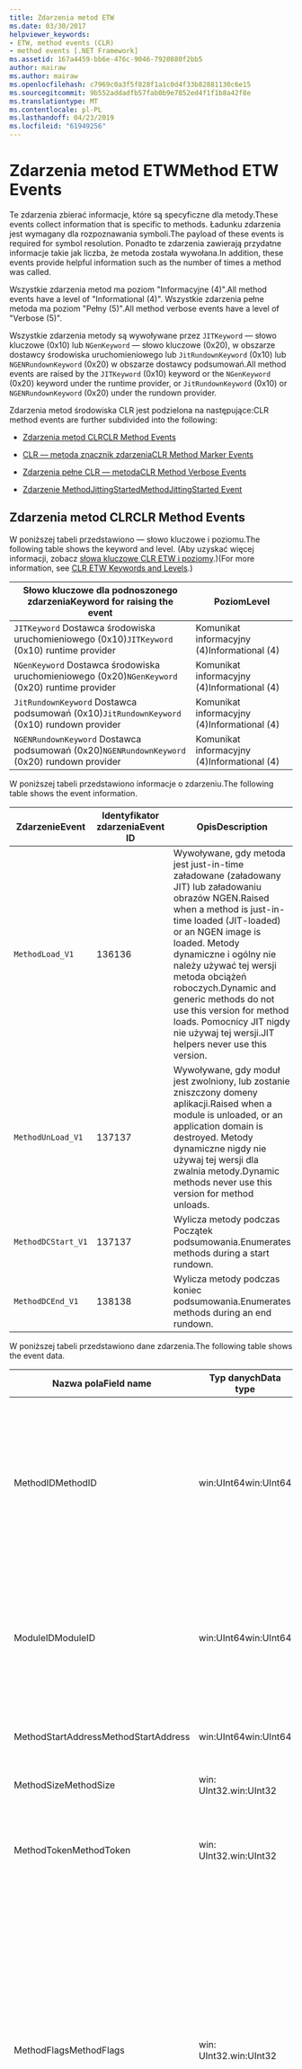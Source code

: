 ```yaml
---
title: Zdarzenia metod ETW
ms.date: 03/30/2017
helpviewer_keywords:
- ETW, method events (CLR)
- method events [.NET Framework]
ms.assetid: 167a4459-bb6e-476c-9046-7920880f2bb5
author: mairaw
ms.author: mairaw
ms.openlocfilehash: c7969c0a3f5f828f1a1c0d4f33b82881130c6e15
ms.sourcegitcommit: 9b552addadfb57fab0b9e7852ed4f1f1b8a42f8e
ms.translationtype: MT
ms.contentlocale: pl-PL
ms.lasthandoff: 04/23/2019
ms.locfileid: "61949256"
---
```

# <a name="method-etw-events"></a><span data-ttu-id="4a45f-102">Zdarzenia metod ETW</span><span class="sxs-lookup"><span data-stu-id="4a45f-102">Method ETW Events</span></span>

<a name="top"></a> <span data-ttu-id="4a45f-103">Te zdarzenia zbierać informacje, które są specyficzne dla metody.</span><span class="sxs-lookup"><span data-stu-id="4a45f-103">These events collect information that is specific to methods.</span></span> <span data-ttu-id="4a45f-104">Ładunku zdarzenia jest wymagany dla rozpoznawania symboli.</span><span class="sxs-lookup"><span data-stu-id="4a45f-104">The payload of these events is required for symbol resolution.</span></span> <span data-ttu-id="4a45f-105">Ponadto te zdarzenia zawierają przydatne informacje takie jak liczba, że metoda została wywołana.</span><span class="sxs-lookup"><span data-stu-id="4a45f-105">In addition, these events provide helpful information such as the number of times a method was called.</span></span>

<span data-ttu-id="4a45f-106">Wszystkie zdarzenia metod ma poziom "Informacyjne (4)".</span><span class="sxs-lookup"><span data-stu-id="4a45f-106">All method events have a level of "Informational (4)".</span></span> <span data-ttu-id="4a45f-107">Wszystkie zdarzenia pełne metoda ma poziom "Pełny (5)".</span><span class="sxs-lookup"><span data-stu-id="4a45f-107">All method verbose events have a level of "Verbose (5)".</span></span>

<span data-ttu-id="4a45f-108">Wszystkie zdarzenia metody są wywoływane przez `JITKeyword` — słowo kluczowe (0x10) lub `NGenKeyword` — słowo kluczowe (0x20), w obszarze dostawcy środowiska uruchomieniowego lub `JitRundownKeyword` (0x10) lub `NGENRundownKeyword` (0x20) w obszarze dostawcy podsumowań.</span><span class="sxs-lookup"><span data-stu-id="4a45f-108">All method events are raised by the `JITKeyword` (0x10) keyword or the `NGenKeyword` (0x20) keyword under the runtime provider, or `JitRundownKeyword` (0x10) or `NGENRundownKeyword` (0x20) under the rundown provider.</span></span>

<span data-ttu-id="4a45f-109">Zdarzenia metod środowiska CLR jest podzielona na następujące:</span><span class="sxs-lookup"><span data-stu-id="4a45f-109">CLR method events are further subdivided into the following:</span></span>

- [<span data-ttu-id="4a45f-110">Zdarzenia metod CLR</span><span class="sxs-lookup"><span data-stu-id="4a45f-110">CLR Method Events</span></span>](#clr_method_events)

- [<span data-ttu-id="4a45f-111">CLR — metoda znacznik zdarzenia</span><span class="sxs-lookup"><span data-stu-id="4a45f-111">CLR Method Marker Events</span></span>](#clr_method_marker_events)

- [<span data-ttu-id="4a45f-112">Zdarzenia pełne CLR — metoda</span><span class="sxs-lookup"><span data-stu-id="4a45f-112">CLR Method Verbose Events</span></span>](#clr_method_verbose_events)

- [<span data-ttu-id="4a45f-113">Zdarzenie MethodJittingStarted</span><span class="sxs-lookup"><span data-stu-id="4a45f-113">MethodJittingStarted Event</span></span>](#methodjittingstarted_event)

<a name="clr_method_events"></a>

## <a name="clr-method-events"></a><span data-ttu-id="4a45f-114">Zdarzenia metod CLR</span><span class="sxs-lookup"><span data-stu-id="4a45f-114">CLR Method Events</span></span>

<span data-ttu-id="4a45f-115">W poniższej tabeli przedstawiono — słowo kluczowe i poziomu.</span><span class="sxs-lookup"><span data-stu-id="4a45f-115">The following table shows the keyword and level.</span></span> <span data-ttu-id="4a45f-116">(Aby uzyskać więcej informacji, zobacz [słowa kluczowe CLR ETW i poziomy](../../../docs/framework/performance/clr-etw-keywords-and-levels.md).)</span><span class="sxs-lookup"><span data-stu-id="4a45f-116">(For more information, see [CLR ETW Keywords and Levels](../../../docs/framework/performance/clr-etw-keywords-and-levels.md).)</span></span>

|<span data-ttu-id="4a45f-117">Słowo kluczowe dla podnoszonego zdarzenia</span><span class="sxs-lookup"><span data-stu-id="4a45f-117">Keyword for raising the event</span></span>|<span data-ttu-id="4a45f-118">Poziom</span><span class="sxs-lookup"><span data-stu-id="4a45f-118">Level</span></span>|
|-----------------------------------|-----------|
|<span data-ttu-id="4a45f-119">`JITKeyword` Dostawca środowiska uruchomieniowego (0x10)</span><span class="sxs-lookup"><span data-stu-id="4a45f-119">`JITKeyword` (0x10) runtime provider</span></span>|<span data-ttu-id="4a45f-120">Komunikat informacyjny (4)</span><span class="sxs-lookup"><span data-stu-id="4a45f-120">Informational (4)</span></span>|
|<span data-ttu-id="4a45f-121">`NGenKeyword` Dostawca środowiska uruchomieniowego (0x20)</span><span class="sxs-lookup"><span data-stu-id="4a45f-121">`NGenKeyword` (0x20) runtime provider</span></span>|<span data-ttu-id="4a45f-122">Komunikat informacyjny (4)</span><span class="sxs-lookup"><span data-stu-id="4a45f-122">Informational (4)</span></span>|
|<span data-ttu-id="4a45f-123">`JitRundownKeyword` Dostawca podsumowań (0x10)</span><span class="sxs-lookup"><span data-stu-id="4a45f-123">`JitRundownKeyword` (0x10) rundown provider</span></span>|<span data-ttu-id="4a45f-124">Komunikat informacyjny (4)</span><span class="sxs-lookup"><span data-stu-id="4a45f-124">Informational (4)</span></span>|
|<span data-ttu-id="4a45f-125">`NGENRundownKeyword` Dostawca podsumowań (0x20)</span><span class="sxs-lookup"><span data-stu-id="4a45f-125">`NGENRundownKeyword` (0x20) rundown provider</span></span>|<span data-ttu-id="4a45f-126">Komunikat informacyjny (4)</span><span class="sxs-lookup"><span data-stu-id="4a45f-126">Informational (4)</span></span>|

<span data-ttu-id="4a45f-127">W poniższej tabeli przedstawiono informacje o zdarzeniu.</span><span class="sxs-lookup"><span data-stu-id="4a45f-127">The following table shows the event information.</span></span>

|<span data-ttu-id="4a45f-128">Zdarzenie</span><span class="sxs-lookup"><span data-stu-id="4a45f-128">Event</span></span>|<span data-ttu-id="4a45f-129">Identyfikator zdarzenia</span><span class="sxs-lookup"><span data-stu-id="4a45f-129">Event ID</span></span>|<span data-ttu-id="4a45f-130">Opis</span><span class="sxs-lookup"><span data-stu-id="4a45f-130">Description</span></span>|
|-----------|--------------|-----------------|
|`MethodLoad_V1`|<span data-ttu-id="4a45f-131">136</span><span class="sxs-lookup"><span data-stu-id="4a45f-131">136</span></span>|<span data-ttu-id="4a45f-132">Wywoływane, gdy metoda jest just-in-time załadowane (załadowany JIT) lub załadowaniu obrazów NGEN.</span><span class="sxs-lookup"><span data-stu-id="4a45f-132">Raised when a method is just-in-time loaded (JIT-loaded) or an NGEN image is loaded.</span></span> <span data-ttu-id="4a45f-133">Metody dynamiczne i ogólny nie należy używać tej wersji metoda obciążeń roboczych.</span><span class="sxs-lookup"><span data-stu-id="4a45f-133">Dynamic and generic methods do not use this version for method loads.</span></span> <span data-ttu-id="4a45f-134">Pomocnicy JIT nigdy nie używaj tej wersji.</span><span class="sxs-lookup"><span data-stu-id="4a45f-134">JIT helpers never use this version.</span></span>|
|`MethodUnLoad_V1`|<span data-ttu-id="4a45f-135">137</span><span class="sxs-lookup"><span data-stu-id="4a45f-135">137</span></span>|<span data-ttu-id="4a45f-136">Wywoływane, gdy moduł jest zwolniony, lub zostanie zniszczony domeny aplikacji.</span><span class="sxs-lookup"><span data-stu-id="4a45f-136">Raised when a module is unloaded, or an application domain is destroyed.</span></span> <span data-ttu-id="4a45f-137">Metody dynamiczne nigdy nie używaj tej wersji dla zwalnia metody.</span><span class="sxs-lookup"><span data-stu-id="4a45f-137">Dynamic methods never use this version for method unloads.</span></span>|
|`MethodDCStart_V1`|<span data-ttu-id="4a45f-138">137</span><span class="sxs-lookup"><span data-stu-id="4a45f-138">137</span></span>|<span data-ttu-id="4a45f-139">Wylicza metody podczas Początek podsumowania.</span><span class="sxs-lookup"><span data-stu-id="4a45f-139">Enumerates methods during a start rundown.</span></span>|
|`MethodDCEnd_V1`|<span data-ttu-id="4a45f-140">138</span><span class="sxs-lookup"><span data-stu-id="4a45f-140">138</span></span>|<span data-ttu-id="4a45f-141">Wylicza metody podczas koniec podsumowania.</span><span class="sxs-lookup"><span data-stu-id="4a45f-141">Enumerates methods during an end rundown.</span></span>|

<span data-ttu-id="4a45f-142">W poniższej tabeli przedstawiono dane zdarzenia.</span><span class="sxs-lookup"><span data-stu-id="4a45f-142">The following table shows the event data.</span></span>

|<span data-ttu-id="4a45f-143">Nazwa pola</span><span class="sxs-lookup"><span data-stu-id="4a45f-143">Field name</span></span>|<span data-ttu-id="4a45f-144">Typ danych</span><span class="sxs-lookup"><span data-stu-id="4a45f-144">Data type</span></span>|<span data-ttu-id="4a45f-145">Opis</span><span class="sxs-lookup"><span data-stu-id="4a45f-145">Description</span></span>|
|----------------|---------------|-----------------|
|<span data-ttu-id="4a45f-146">MethodID</span><span class="sxs-lookup"><span data-stu-id="4a45f-146">MethodID</span></span>|<span data-ttu-id="4a45f-147">win:UInt64</span><span class="sxs-lookup"><span data-stu-id="4a45f-147">win:UInt64</span></span>|<span data-ttu-id="4a45f-148">Unikatowy identyfikator metody.</span><span class="sxs-lookup"><span data-stu-id="4a45f-148">Unique identifier of a method.</span></span> <span data-ttu-id="4a45f-149">Dla metody pomocnika JIT to jest równa adres początkowy metody.</span><span class="sxs-lookup"><span data-stu-id="4a45f-149">For JIT helper methods, this is set to the start address of the method.</span></span>|
|<span data-ttu-id="4a45f-150">ModuleID</span><span class="sxs-lookup"><span data-stu-id="4a45f-150">ModuleID</span></span>|<span data-ttu-id="4a45f-151">win:UInt64</span><span class="sxs-lookup"><span data-stu-id="4a45f-151">win:UInt64</span></span>|<span data-ttu-id="4a45f-152">Identyfikator modułu, do którego ta metoda należy (od 0 do pomocników JIT).</span><span class="sxs-lookup"><span data-stu-id="4a45f-152">Identifier of the module to which this method belongs (0 for JIT helpers).</span></span>|
|<span data-ttu-id="4a45f-153">MethodStartAddress</span><span class="sxs-lookup"><span data-stu-id="4a45f-153">MethodStartAddress</span></span>|<span data-ttu-id="4a45f-154">win:UInt64</span><span class="sxs-lookup"><span data-stu-id="4a45f-154">win:UInt64</span></span>|<span data-ttu-id="4a45f-155">Początkowy adres metody.</span><span class="sxs-lookup"><span data-stu-id="4a45f-155">Start address of the method.</span></span>|
|<span data-ttu-id="4a45f-156">MethodSize</span><span class="sxs-lookup"><span data-stu-id="4a45f-156">MethodSize</span></span>|<span data-ttu-id="4a45f-157">win: UInt32.</span><span class="sxs-lookup"><span data-stu-id="4a45f-157">win:UInt32</span></span>|<span data-ttu-id="4a45f-158">Rozmiar metody.</span><span class="sxs-lookup"><span data-stu-id="4a45f-158">Size of the method.</span></span>|
|<span data-ttu-id="4a45f-159">MethodToken</span><span class="sxs-lookup"><span data-stu-id="4a45f-159">MethodToken</span></span>|<span data-ttu-id="4a45f-160">win: UInt32.</span><span class="sxs-lookup"><span data-stu-id="4a45f-160">win:UInt32</span></span>|<span data-ttu-id="4a45f-161">0 w przypadku dynamicznych metod i pomocników JIT.</span><span class="sxs-lookup"><span data-stu-id="4a45f-161">0 for dynamic methods and JIT helpers.</span></span>|
|<span data-ttu-id="4a45f-162">MethodFlags</span><span class="sxs-lookup"><span data-stu-id="4a45f-162">MethodFlags</span></span>|<span data-ttu-id="4a45f-163">win: UInt32.</span><span class="sxs-lookup"><span data-stu-id="4a45f-163">win:UInt32</span></span>|<span data-ttu-id="4a45f-164">0x1: Metoda dynamiczna.</span><span class="sxs-lookup"><span data-stu-id="4a45f-164">0x1: Dynamic method.</span></span><br /><br /> <span data-ttu-id="4a45f-165">0x2: Metody rodzajowej.</span><span class="sxs-lookup"><span data-stu-id="4a45f-165">0x2: Generic method.</span></span><br /><br /> <span data-ttu-id="4a45f-166">0x4: Metoda kod kompilowany dokładnie na czas (w przeciwnym razie NGEN obrazu natywnego kodu).</span><span class="sxs-lookup"><span data-stu-id="4a45f-166">0x4: JIT-compiled code method (otherwise NGEN native image code).</span></span><br /><br /> <span data-ttu-id="4a45f-167">0x8: Metoda pomocnika.</span><span class="sxs-lookup"><span data-stu-id="4a45f-167">0x8: Helper method.</span></span>|
|<span data-ttu-id="4a45f-168">ClrInstanceID</span><span class="sxs-lookup"><span data-stu-id="4a45f-168">ClrInstanceID</span></span>|<span data-ttu-id="4a45f-169">win: UInt16.</span><span class="sxs-lookup"><span data-stu-id="4a45f-169">win:UInt16</span></span>|<span data-ttu-id="4a45f-170">Unikatowy identyfikator wystąpienia CLR lub CoreCLR.</span><span class="sxs-lookup"><span data-stu-id="4a45f-170">Unique ID for the instance of CLR or CoreCLR.</span></span>|

[<span data-ttu-id="4a45f-171">Powrót do początku</span><span class="sxs-lookup"><span data-stu-id="4a45f-171">Back to top</span></span>](#top)

<a name="clr_method_marker_events"></a>

## <a name="clr-method-marker-events"></a><span data-ttu-id="4a45f-172">CLR — metoda znacznik zdarzenia</span><span class="sxs-lookup"><span data-stu-id="4a45f-172">CLR Method Marker Events</span></span>

<span data-ttu-id="4a45f-173">Te zdarzenia są wywoływane tylko w obszarze dostawcy podsumowań.</span><span class="sxs-lookup"><span data-stu-id="4a45f-173">These events are raised only under the rundown provider.</span></span> <span data-ttu-id="4a45f-174">One oznaczającego koniec metody wyliczania podczas rozpoczęcia lub zakończenia podsumowania.</span><span class="sxs-lookup"><span data-stu-id="4a45f-174">They signify the end of method enumeration during a start or end rundown.</span></span> <span data-ttu-id="4a45f-175">(Oznacza to, że są one inicjowane po `NGENRundownKeyword`, `JitRundownKeyword`, `LoaderRundownKeyword`, lub `AppDomainResourceManagementRundownKeyword` — słowo kluczowe jest włączony.)</span><span class="sxs-lookup"><span data-stu-id="4a45f-175">(That is, they are raised when the `NGENRundownKeyword`, `JitRundownKeyword`, `LoaderRundownKeyword`, or `AppDomainResourceManagementRundownKeyword` keyword is enabled.)</span></span>

<span data-ttu-id="4a45f-176">W poniższej tabeli przedstawiono — słowo kluczowe i poziomu.</span><span class="sxs-lookup"><span data-stu-id="4a45f-176">The following table shows the keyword and level.</span></span>

|<span data-ttu-id="4a45f-177">Słowo kluczowe dla podnoszonego zdarzenia</span><span class="sxs-lookup"><span data-stu-id="4a45f-177">Keyword for raising the event</span></span>|<span data-ttu-id="4a45f-178">Poziom</span><span class="sxs-lookup"><span data-stu-id="4a45f-178">Level</span></span>|
|-----------------------------------|-----------|
|<span data-ttu-id="4a45f-179">`AppDomainResourceManagementRundownKeyword` Dostawca podsumowań (0x800)</span><span class="sxs-lookup"><span data-stu-id="4a45f-179">`AppDomainResourceManagementRundownKeyword` (0x800) rundown provider</span></span>|<span data-ttu-id="4a45f-180">Komunikat informacyjny (4)</span><span class="sxs-lookup"><span data-stu-id="4a45f-180">Informational (4)</span></span>|
|<span data-ttu-id="4a45f-181">`JitRundownKeyword` Dostawca podsumowań (0x10)</span><span class="sxs-lookup"><span data-stu-id="4a45f-181">`JitRundownKeyword` (0x10) rundown provider</span></span>|<span data-ttu-id="4a45f-182">Komunikat informacyjny (4)</span><span class="sxs-lookup"><span data-stu-id="4a45f-182">Informational (4)</span></span>|
|<span data-ttu-id="4a45f-183">`NGENRundownKeyword` Dostawca podsumowań (0x20)</span><span class="sxs-lookup"><span data-stu-id="4a45f-183">`NGENRundownKeyword` (0x20) rundown provider</span></span>|<span data-ttu-id="4a45f-184">Komunikat informacyjny (4)</span><span class="sxs-lookup"><span data-stu-id="4a45f-184">Informational (4)</span></span>|

<span data-ttu-id="4a45f-185">W poniższej tabeli przedstawiono informacje o zdarzeniu.</span><span class="sxs-lookup"><span data-stu-id="4a45f-185">The following table shows the event information.</span></span>

|<span data-ttu-id="4a45f-186">Zdarzenie</span><span class="sxs-lookup"><span data-stu-id="4a45f-186">Event</span></span>|<span data-ttu-id="4a45f-187">Identyfikator zdarzenia</span><span class="sxs-lookup"><span data-stu-id="4a45f-187">Event ID</span></span>|<span data-ttu-id="4a45f-188">Opis</span><span class="sxs-lookup"><span data-stu-id="4a45f-188">Description</span></span>|
|-----------|--------------|----------------|
|`DCStartInit_V1`|<span data-ttu-id="4a45f-189">147</span><span class="sxs-lookup"><span data-stu-id="4a45f-189">147</span></span>|<span data-ttu-id="4a45f-190">Wysłane przed rozpoczęciem wyliczania podczas Początek podsumowania.</span><span class="sxs-lookup"><span data-stu-id="4a45f-190">Sent before the start of the enumeration during a start rundown.</span></span>|
|`DCStartComplete_V1`|<span data-ttu-id="4a45f-191">145</span><span class="sxs-lookup"><span data-stu-id="4a45f-191">145</span></span>|<span data-ttu-id="4a45f-192">Wysyłane na koniec wyliczenia podczas Początek podsumowania.</span><span class="sxs-lookup"><span data-stu-id="4a45f-192">Sent at the end of the enumeration during a start rundown.</span></span>|
|`DCEndInit_V1`|<span data-ttu-id="4a45f-193">148</span><span class="sxs-lookup"><span data-stu-id="4a45f-193">148</span></span>|<span data-ttu-id="4a45f-194">Wysłane przed rozpoczęciem wyliczania podczas koniec podsumowania.</span><span class="sxs-lookup"><span data-stu-id="4a45f-194">Sent before the start of the enumeration during an end rundown.</span></span>|
|`DCEndComplete_V1`|<span data-ttu-id="4a45f-195">146</span><span class="sxs-lookup"><span data-stu-id="4a45f-195">146</span></span>|<span data-ttu-id="4a45f-196">Wysyłane na koniec wyliczenia podczas koniec podsumowania.</span><span class="sxs-lookup"><span data-stu-id="4a45f-196">Sent at the end of the enumeration during an end rundown.</span></span>|

<span data-ttu-id="4a45f-197">W poniższej tabeli przedstawiono dane zdarzenia.</span><span class="sxs-lookup"><span data-stu-id="4a45f-197">The following table shows the event data.</span></span>

|<span data-ttu-id="4a45f-198">Nazwa pola</span><span class="sxs-lookup"><span data-stu-id="4a45f-198">Field name</span></span>|<span data-ttu-id="4a45f-199">Typ danych</span><span class="sxs-lookup"><span data-stu-id="4a45f-199">Data type</span></span>|<span data-ttu-id="4a45f-200">Opis</span><span class="sxs-lookup"><span data-stu-id="4a45f-200">Description</span></span>|
|----------------|---------------|-----------------|
|<span data-ttu-id="4a45f-201">ClrInstanceID</span><span class="sxs-lookup"><span data-stu-id="4a45f-201">ClrInstanceID</span></span>|<span data-ttu-id="4a45f-202">win: UInt16.</span><span class="sxs-lookup"><span data-stu-id="4a45f-202">win:UInt16</span></span>|<span data-ttu-id="4a45f-203">Unikatowy identyfikator wystąpienia CLR lub CoreCLR.</span><span class="sxs-lookup"><span data-stu-id="4a45f-203">Unique ID for the instance of CLR or CoreCLR.</span></span>|

[<span data-ttu-id="4a45f-204">Powrót do początku</span><span class="sxs-lookup"><span data-stu-id="4a45f-204">Back to top</span></span>](#top)

<a name="clr_method_verbose_events"></a>

## <a name="clr-method-verbose-events"></a><span data-ttu-id="4a45f-205">Zdarzenia pełne CLR — metoda</span><span class="sxs-lookup"><span data-stu-id="4a45f-205">CLR Method Verbose Events</span></span>

<span data-ttu-id="4a45f-206">W poniższej tabeli przedstawiono — słowo kluczowe i poziomu.</span><span class="sxs-lookup"><span data-stu-id="4a45f-206">The following table shows the keyword and level.</span></span>

|<span data-ttu-id="4a45f-207">Słowo kluczowe dla podnoszonego zdarzenia</span><span class="sxs-lookup"><span data-stu-id="4a45f-207">Keyword for raising the event</span></span>|<span data-ttu-id="4a45f-208">Poziom</span><span class="sxs-lookup"><span data-stu-id="4a45f-208">Level</span></span>|
|-----------------------------------|-----------|
|<span data-ttu-id="4a45f-209">`JITKeyword` Dostawca środowiska uruchomieniowego (0x10)</span><span class="sxs-lookup"><span data-stu-id="4a45f-209">`JITKeyword` (0x10) runtime provider</span></span>|<span data-ttu-id="4a45f-210">Pełne (5)</span><span class="sxs-lookup"><span data-stu-id="4a45f-210">Verbose (5)</span></span>|
|<span data-ttu-id="4a45f-211">`NGenKeyword` Dostawca środowiska uruchomieniowego (0x20)</span><span class="sxs-lookup"><span data-stu-id="4a45f-211">`NGenKeyword` (0x20) runtime provider</span></span>|<span data-ttu-id="4a45f-212">Pełne (5)</span><span class="sxs-lookup"><span data-stu-id="4a45f-212">Verbose (5)</span></span>|
|<span data-ttu-id="4a45f-213">`JitRundownKeyword` Dostawca podsumowań (0x10)</span><span class="sxs-lookup"><span data-stu-id="4a45f-213">`JitRundownKeyword` (0x10) rundown provider</span></span>|<span data-ttu-id="4a45f-214">Pełne (5)</span><span class="sxs-lookup"><span data-stu-id="4a45f-214">Verbose (5)</span></span>|
|<span data-ttu-id="4a45f-215">`NGENRundownKeyword` Dostawca podsumowań (0x20)</span><span class="sxs-lookup"><span data-stu-id="4a45f-215">`NGENRundownKeyword` (0x20) rundown provider</span></span>|<span data-ttu-id="4a45f-216">Pełne (5)</span><span class="sxs-lookup"><span data-stu-id="4a45f-216">Verbose (5)</span></span>|

<span data-ttu-id="4a45f-217">W poniższej tabeli przedstawiono informacje o zdarzeniu.</span><span class="sxs-lookup"><span data-stu-id="4a45f-217">The following table shows the event information.</span></span>

|<span data-ttu-id="4a45f-218">Zdarzenie</span><span class="sxs-lookup"><span data-stu-id="4a45f-218">Event</span></span>|<span data-ttu-id="4a45f-219">Identyfikator zdarzenia</span><span class="sxs-lookup"><span data-stu-id="4a45f-219">Event ID</span></span>|<span data-ttu-id="4a45f-220">Opis</span><span class="sxs-lookup"><span data-stu-id="4a45f-220">Description</span></span>|
|-----------|--------------|-----------------|
|`MethodLoadVerbose_V1`|<span data-ttu-id="4a45f-221">143</span><span class="sxs-lookup"><span data-stu-id="4a45f-221">143</span></span>|<span data-ttu-id="4a45f-222">Wywoływane, gdy metoda jest załadowana w trybie JIT lub załadowaniu obrazów NGEN.</span><span class="sxs-lookup"><span data-stu-id="4a45f-222">Raised when a method is JIT-loaded or an NGEN image is loaded.</span></span> <span data-ttu-id="4a45f-223">Metody dynamiczne i ogólny zawsze używaj tej wersji metoda obciążeń.</span><span class="sxs-lookup"><span data-stu-id="4a45f-223">Dynamic and generic methods always use this version for method loads.</span></span> <span data-ttu-id="4a45f-224">Pomocnicy JIT zawsze używać tej wersji.</span><span class="sxs-lookup"><span data-stu-id="4a45f-224">JIT helpers always use this version.</span></span>|
|`MethodUnLoadVerbose_V1`|<span data-ttu-id="4a45f-225">144</span><span class="sxs-lookup"><span data-stu-id="4a45f-225">144</span></span>|<span data-ttu-id="4a45f-226">Wywoływane, gdy metoda dynamiczna jest niszczony, moduł jest zwalniana lub domeny aplikacji jest niszczona.</span><span class="sxs-lookup"><span data-stu-id="4a45f-226">Raised when a dynamic method is destroyed, a module is unloaded, or an application domain is destroyed.</span></span> <span data-ttu-id="4a45f-227">Metody dynamiczne zawsze używaj tej wersji metoda zwalnia.</span><span class="sxs-lookup"><span data-stu-id="4a45f-227">Dynamic methods always use this version for method unloads.</span></span>|
|`MethodDCStartVerbose_V1`|<span data-ttu-id="4a45f-228">141</span><span class="sxs-lookup"><span data-stu-id="4a45f-228">141</span></span>|<span data-ttu-id="4a45f-229">Wylicza metody podczas Początek podsumowania.</span><span class="sxs-lookup"><span data-stu-id="4a45f-229">Enumerates methods during a start rundown.</span></span>|
|`MethodDCEndVerbose_V1`|<span data-ttu-id="4a45f-230">142</span><span class="sxs-lookup"><span data-stu-id="4a45f-230">142</span></span>|<span data-ttu-id="4a45f-231">Wylicza metody podczas koniec podsumowania.</span><span class="sxs-lookup"><span data-stu-id="4a45f-231">Enumerates methods during an end rundown.</span></span>|

<span data-ttu-id="4a45f-232">W poniższej tabeli przedstawiono dane zdarzenia.</span><span class="sxs-lookup"><span data-stu-id="4a45f-232">The following table shows the event data.</span></span>

|<span data-ttu-id="4a45f-233">Nazwa pola</span><span class="sxs-lookup"><span data-stu-id="4a45f-233">Field name</span></span>|<span data-ttu-id="4a45f-234">Typ danych</span><span class="sxs-lookup"><span data-stu-id="4a45f-234">Data type</span></span>|<span data-ttu-id="4a45f-235">Opis</span><span class="sxs-lookup"><span data-stu-id="4a45f-235">Description</span></span>|
|----------------|---------------|-----------------|
|<span data-ttu-id="4a45f-236">MethodID</span><span class="sxs-lookup"><span data-stu-id="4a45f-236">MethodID</span></span>|<span data-ttu-id="4a45f-237">win:UInt64</span><span class="sxs-lookup"><span data-stu-id="4a45f-237">win:UInt64</span></span>|<span data-ttu-id="4a45f-238">Unikatowy identyfikator metody.</span><span class="sxs-lookup"><span data-stu-id="4a45f-238">Unique identifier of the method.</span></span> <span data-ttu-id="4a45f-239">Ustaw adres początkowy metody dla metod pomocniczych JIT.</span><span class="sxs-lookup"><span data-stu-id="4a45f-239">For JIT helper methods, set to the start address of the method.</span></span>|
|<span data-ttu-id="4a45f-240">ModuleID</span><span class="sxs-lookup"><span data-stu-id="4a45f-240">ModuleID</span></span>|<span data-ttu-id="4a45f-241">win:UInt64</span><span class="sxs-lookup"><span data-stu-id="4a45f-241">win:UInt64</span></span>|<span data-ttu-id="4a45f-242">Identyfikator modułu, do którego ta metoda należy (od 0 do pomocników JIT).</span><span class="sxs-lookup"><span data-stu-id="4a45f-242">Identifier of the module to which this method belongs (0 for JIT helpers).</span></span>|
|<span data-ttu-id="4a45f-243">MethodStartAddress</span><span class="sxs-lookup"><span data-stu-id="4a45f-243">MethodStartAddress</span></span>|<span data-ttu-id="4a45f-244">win:UInt64</span><span class="sxs-lookup"><span data-stu-id="4a45f-244">win:UInt64</span></span>|<span data-ttu-id="4a45f-245">Adres początkowy.</span><span class="sxs-lookup"><span data-stu-id="4a45f-245">Start address.</span></span>|
|<span data-ttu-id="4a45f-246">MethodSize</span><span class="sxs-lookup"><span data-stu-id="4a45f-246">MethodSize</span></span>|<span data-ttu-id="4a45f-247">win: UInt32.</span><span class="sxs-lookup"><span data-stu-id="4a45f-247">win:UInt32</span></span>|<span data-ttu-id="4a45f-248">Metoda długość.</span><span class="sxs-lookup"><span data-stu-id="4a45f-248">Method length.</span></span>|
|<span data-ttu-id="4a45f-249">MethodToken</span><span class="sxs-lookup"><span data-stu-id="4a45f-249">MethodToken</span></span>|<span data-ttu-id="4a45f-250">win: UInt32.</span><span class="sxs-lookup"><span data-stu-id="4a45f-250">win:UInt32</span></span>|<span data-ttu-id="4a45f-251">0 w przypadku dynamicznych metod i pomocników JIT.</span><span class="sxs-lookup"><span data-stu-id="4a45f-251">0 for dynamic methods and JIT helpers.</span></span>|
|<span data-ttu-id="4a45f-252">MethodFlags</span><span class="sxs-lookup"><span data-stu-id="4a45f-252">MethodFlags</span></span>|<span data-ttu-id="4a45f-253">win: UInt32.</span><span class="sxs-lookup"><span data-stu-id="4a45f-253">win:UInt32</span></span>|<span data-ttu-id="4a45f-254">0x1: Metoda dynamiczna.</span><span class="sxs-lookup"><span data-stu-id="4a45f-254">0x1: Dynamic method.</span></span><br /><br /> <span data-ttu-id="4a45f-255">0x2: Metody rodzajowej.</span><span class="sxs-lookup"><span data-stu-id="4a45f-255">0x2: Generic method.</span></span><br /><br /> <span data-ttu-id="4a45f-256">0x4: Metoda kompilowanego dokładnie na czas (w przeciwnym razie wygenerowane przez NGen.exe)</span><span class="sxs-lookup"><span data-stu-id="4a45f-256">0x4: JIT-compiled method (otherwise, generated by NGen.exe)</span></span><br /><br /> <span data-ttu-id="4a45f-257">0x8: Metoda pomocnika.</span><span class="sxs-lookup"><span data-stu-id="4a45f-257">0x8: Helper method.</span></span>|
|<span data-ttu-id="4a45f-258">MethodNameSpace</span><span class="sxs-lookup"><span data-stu-id="4a45f-258">MethodNameSpace</span></span>|<span data-ttu-id="4a45f-259">win:UnicodeString</span><span class="sxs-lookup"><span data-stu-id="4a45f-259">win:UnicodeString</span></span>|<span data-ttu-id="4a45f-260">Nazwa przestrzeni nazw pełnej powiązany z metodą.</span><span class="sxs-lookup"><span data-stu-id="4a45f-260">Full namespace name associated with the method.</span></span>|
|<span data-ttu-id="4a45f-261">MethodName</span><span class="sxs-lookup"><span data-stu-id="4a45f-261">MethodName</span></span>|<span data-ttu-id="4a45f-262">win:UnicodeString</span><span class="sxs-lookup"><span data-stu-id="4a45f-262">win:UnicodeString</span></span>|<span data-ttu-id="4a45f-263">Pełna nazwa klasy powiązany z metodą.</span><span class="sxs-lookup"><span data-stu-id="4a45f-263">Full class name associated with the method.</span></span>|
|<span data-ttu-id="4a45f-264">MethodSignature</span><span class="sxs-lookup"><span data-stu-id="4a45f-264">MethodSignature</span></span>|<span data-ttu-id="4a45f-265">win:UnicodeString</span><span class="sxs-lookup"><span data-stu-id="4a45f-265">win:UnicodeString</span></span>|<span data-ttu-id="4a45f-266">Podpis metody (rozdzielana przecinkami lista nazw typu).</span><span class="sxs-lookup"><span data-stu-id="4a45f-266">Signature of the method (comma-separated list of type names).</span></span>|
|<span data-ttu-id="4a45f-267">ClrInstanceID</span><span class="sxs-lookup"><span data-stu-id="4a45f-267">ClrInstanceID</span></span>|<span data-ttu-id="4a45f-268">win: UInt16.</span><span class="sxs-lookup"><span data-stu-id="4a45f-268">win:UInt16</span></span>|<span data-ttu-id="4a45f-269">Unikatowy identyfikator wystąpienia CLR lub CoreCLR.</span><span class="sxs-lookup"><span data-stu-id="4a45f-269">Unique ID for the instance of CLR or CoreCLR.</span></span>|

[<span data-ttu-id="4a45f-270">Powrót do początku</span><span class="sxs-lookup"><span data-stu-id="4a45f-270">Back to top</span></span>](#top)

<a name="methodjittingstarted_event"></a>

## <a name="methodjittingstarted-event"></a><span data-ttu-id="4a45f-271">Zdarzenie MethodJittingStarted</span><span class="sxs-lookup"><span data-stu-id="4a45f-271">MethodJittingStarted Event</span></span>

<span data-ttu-id="4a45f-272">W poniższej tabeli przedstawiono — słowo kluczowe i poziomu.</span><span class="sxs-lookup"><span data-stu-id="4a45f-272">The following table shows the keyword and level.</span></span>

|<span data-ttu-id="4a45f-273">Słowo kluczowe dla podnoszonego zdarzenia</span><span class="sxs-lookup"><span data-stu-id="4a45f-273">Keyword for raising the event</span></span>|<span data-ttu-id="4a45f-274">Poziom</span><span class="sxs-lookup"><span data-stu-id="4a45f-274">Level</span></span>|
|-----------------------------------|-----------|
|<span data-ttu-id="4a45f-275">`JITKeyword` Dostawca środowiska uruchomieniowego (0x10)</span><span class="sxs-lookup"><span data-stu-id="4a45f-275">`JITKeyword` (0x10) runtime provider</span></span>|<span data-ttu-id="4a45f-276">Pełne (5)</span><span class="sxs-lookup"><span data-stu-id="4a45f-276">Verbose (5)</span></span>|
|<span data-ttu-id="4a45f-277">`NGenKeyword` Dostawca środowiska uruchomieniowego (0x20)</span><span class="sxs-lookup"><span data-stu-id="4a45f-277">`NGenKeyword` (0x20) runtime provider</span></span>|<span data-ttu-id="4a45f-278">Pełne (5)</span><span class="sxs-lookup"><span data-stu-id="4a45f-278">Verbose (5)</span></span>|
|<span data-ttu-id="4a45f-279">`JitRundownKeyword` Dostawca podsumowań (0x10)</span><span class="sxs-lookup"><span data-stu-id="4a45f-279">`JitRundownKeyword` (0x10) rundown provider</span></span>|<span data-ttu-id="4a45f-280">Pełne (5)</span><span class="sxs-lookup"><span data-stu-id="4a45f-280">Verbose (5)</span></span>|
|<span data-ttu-id="4a45f-281">`NGENRundownKeyword` Dostawca podsumowań (0x20)</span><span class="sxs-lookup"><span data-stu-id="4a45f-281">`NGENRundownKeyword` (0x20) rundown provider</span></span>|<span data-ttu-id="4a45f-282">Pełne (5)</span><span class="sxs-lookup"><span data-stu-id="4a45f-282">Verbose (5)</span></span>|

<span data-ttu-id="4a45f-283">W poniższej tabeli przedstawiono informacje o zdarzeniu.</span><span class="sxs-lookup"><span data-stu-id="4a45f-283">The following table shows the event information.</span></span>

|<span data-ttu-id="4a45f-284">Zdarzenie</span><span class="sxs-lookup"><span data-stu-id="4a45f-284">Event</span></span>|<span data-ttu-id="4a45f-285">Identyfikator zdarzenia</span><span class="sxs-lookup"><span data-stu-id="4a45f-285">Event ID</span></span>|<span data-ttu-id="4a45f-286">Opis</span><span class="sxs-lookup"><span data-stu-id="4a45f-286">Description</span></span>|
|-----------|--------------|-----------------|
|`MethodJittingStarted`|<span data-ttu-id="4a45f-287">145</span><span class="sxs-lookup"><span data-stu-id="4a45f-287">145</span></span>|<span data-ttu-id="4a45f-288">Wywoływane, gdy metoda jest kompilowany dokładnie na czas.</span><span class="sxs-lookup"><span data-stu-id="4a45f-288">Raised when a method is being JIT-compiled.</span></span>|

<span data-ttu-id="4a45f-289">W poniższej tabeli przedstawiono dane zdarzenia.</span><span class="sxs-lookup"><span data-stu-id="4a45f-289">The following table shows the event data.</span></span>

|<span data-ttu-id="4a45f-290">Nazwa pola</span><span class="sxs-lookup"><span data-stu-id="4a45f-290">Field name</span></span>|<span data-ttu-id="4a45f-291">Typ danych</span><span class="sxs-lookup"><span data-stu-id="4a45f-291">Data type</span></span>|<span data-ttu-id="4a45f-292">Opis</span><span class="sxs-lookup"><span data-stu-id="4a45f-292">Description</span></span>|
|----------------|---------------|-----------------|
|<span data-ttu-id="4a45f-293">MethodID</span><span class="sxs-lookup"><span data-stu-id="4a45f-293">MethodID</span></span>|<span data-ttu-id="4a45f-294">win:UInt64</span><span class="sxs-lookup"><span data-stu-id="4a45f-294">win:UInt64</span></span>|<span data-ttu-id="4a45f-295">Unikatowy identyfikator metody.</span><span class="sxs-lookup"><span data-stu-id="4a45f-295">Unique identifier of the method.</span></span>|
|<span data-ttu-id="4a45f-296">ModuleID</span><span class="sxs-lookup"><span data-stu-id="4a45f-296">ModuleID</span></span>|<span data-ttu-id="4a45f-297">win:UInt64</span><span class="sxs-lookup"><span data-stu-id="4a45f-297">win:UInt64</span></span>|<span data-ttu-id="4a45f-298">Identyfikator modułu, do której należy ta metoda.</span><span class="sxs-lookup"><span data-stu-id="4a45f-298">Identifier of the module to which this method belongs.</span></span>|
|<span data-ttu-id="4a45f-299">MethodToken</span><span class="sxs-lookup"><span data-stu-id="4a45f-299">MethodToken</span></span>|<span data-ttu-id="4a45f-300">win: UInt32.</span><span class="sxs-lookup"><span data-stu-id="4a45f-300">win:UInt32</span></span>|<span data-ttu-id="4a45f-301">0 w przypadku dynamicznych metod i pomocników JIT.</span><span class="sxs-lookup"><span data-stu-id="4a45f-301">0 for dynamic methods and JIT helpers.</span></span>|
|<span data-ttu-id="4a45f-302">MethodILSize</span><span class="sxs-lookup"><span data-stu-id="4a45f-302">MethodILSize</span></span>|<span data-ttu-id="4a45f-303">win: UInt32.</span><span class="sxs-lookup"><span data-stu-id="4a45f-303">win:UInt32</span></span>|<span data-ttu-id="4a45f-304">Rozmiar języka Microsoft intermediate language (MSIL) metody, która jest kompilowany dokładnie na czas.</span><span class="sxs-lookup"><span data-stu-id="4a45f-304">The size of the Microsoft intermediate language (MSIL) for the method that is being JIT-compiled.</span></span>|
|<span data-ttu-id="4a45f-305">MethodNameSpace</span><span class="sxs-lookup"><span data-stu-id="4a45f-305">MethodNameSpace</span></span>|<span data-ttu-id="4a45f-306">win:UnicodeString</span><span class="sxs-lookup"><span data-stu-id="4a45f-306">win:UnicodeString</span></span>|<span data-ttu-id="4a45f-307">Pełna nazwa klasy powiązany z metodą.</span><span class="sxs-lookup"><span data-stu-id="4a45f-307">Full class name associated with the method.</span></span>|
|<span data-ttu-id="4a45f-308">MethodName</span><span class="sxs-lookup"><span data-stu-id="4a45f-308">MethodName</span></span>|<span data-ttu-id="4a45f-309">win:UnicodeString</span><span class="sxs-lookup"><span data-stu-id="4a45f-309">win:UnicodeString</span></span>|<span data-ttu-id="4a45f-310">Nazwa metody.</span><span class="sxs-lookup"><span data-stu-id="4a45f-310">Name of the method.</span></span>|
|<span data-ttu-id="4a45f-311">MethodSignature</span><span class="sxs-lookup"><span data-stu-id="4a45f-311">MethodSignature</span></span>|<span data-ttu-id="4a45f-312">win:UnicodeString</span><span class="sxs-lookup"><span data-stu-id="4a45f-312">win:UnicodeString</span></span>|<span data-ttu-id="4a45f-313">Podpis metody (rozdzielana przecinkami lista nazw typu).</span><span class="sxs-lookup"><span data-stu-id="4a45f-313">Signature of the method (comma-separated list of type names).</span></span>|
|<span data-ttu-id="4a45f-314">ClrInstanceID</span><span class="sxs-lookup"><span data-stu-id="4a45f-314">ClrInstanceID</span></span>|<span data-ttu-id="4a45f-315">win: UInt16.</span><span class="sxs-lookup"><span data-stu-id="4a45f-315">win:UInt16</span></span>|<span data-ttu-id="4a45f-316">Unikatowy identyfikator wystąpienia CLR lub CoreCLR.</span><span class="sxs-lookup"><span data-stu-id="4a45f-316">Unique ID for the instance of CLR or CoreCLR.</span></span>|

## <a name="see-also"></a><span data-ttu-id="4a45f-317">Zobacz także</span><span class="sxs-lookup"><span data-stu-id="4a45f-317">See also</span></span>

- [<span data-ttu-id="4a45f-318">Zdarzenia CLR ETW</span><span class="sxs-lookup"><span data-stu-id="4a45f-318">CLR ETW Events</span></span>](../../../docs/framework/performance/clr-etw-events.md)
